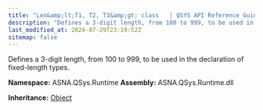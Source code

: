 ```yaml
---
title: "Len&amp;lt;T1, T2, T3&amp;gt; class   | QSYS API Reference Guide"
description: "Defines a 3-digit length, from 100 to 999, to be used in the declaration of fixed-length types. "
last_modified_at: 2024-07-29T23:19:52Z
sitemap: false
---
```


Defines a 3-digit length, from 100 to 999, to be used in the declaration of fixed-length types.

**Namespace:** ASNA.QSys.Runtime
**Assembly:** ASNA.QSys.Runtime.dll

**Inheritance:** [Object](https://docs.microsoft.com/en-us/dotnet/api/system.object)
<br>
<br>

